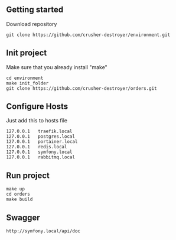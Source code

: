 ## Getting started

Download repository

```
git clone https://github.com/crusher-destroyer/environment.git
```

## Init project

Make sure that you already install "make"
```
cd environment
make init_folder
git clone https://github.com/crusher-destroyer/orders.git
```
## Configure Hosts
Just add this to hosts file
```
127.0.0.1   traefik.local
127.0.0.1   postgres.local
127.0.0.1   portainer.local
127.0.0.1   redis.local
127.0.0.1   symfony.local
127.0.0.1   rabbitmq.local
```

## Run project

```
make up
cd orders
make build
```

## Swagger

```
http://symfony.local/api/doc
```